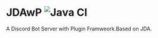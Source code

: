 # JDAwP ![Java CI](https://github.com/bloodnighttw/JDAwP/workflows/Java%20CI/badge.svg)
A Discord Bot Server with Plugin Framweork.Based on JDA.
